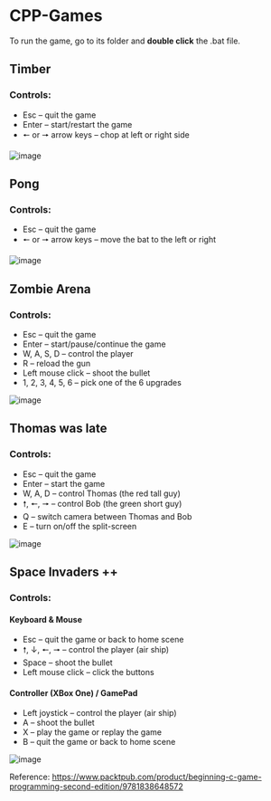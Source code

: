 # CPP-Games

To run the game, go to its folder and **double click** the .bat file.


## Timber

### Controls:
- Esc – quit the game
- Enter – start/restart the game
- 🠔 or 🠖 arrow keys – chop at left or right side

![image](https://user-images.githubusercontent.com/69305722/131602202-52f2a7ba-dc8d-43bc-95ad-2488bc967bcd.png)


## Pong

### Controls:
- Esc – quit the game
- 🠔 or 🠖 arrow keys – move the bat to the left or right

![image](https://user-images.githubusercontent.com/69305722/131602987-e722be6f-4bba-401d-ad84-296b4a4bd4aa.png)


## Zombie Arena

### Controls:
- Esc – quit the game
- Enter – start/pause/continue the game
- W, A, S, D – control the player
- R – reload the gun
- Left mouse click – shoot the bullet
- 1, 2, 3, 4, 5, 6 – pick one of the 6 upgrades

![image](https://user-images.githubusercontent.com/69305722/131601654-bb3f95b0-7276-40d5-bbb0-d28fc31b85cb.png)


## Thomas was late

### Controls:
- Esc – quit the game
- Enter – start the game
- W, A, D – control Thomas (the red tall guy)
- 🠕, 🠔, 🠖 – control Bob (the green short guy)
- Q – switch camera between Thomas and Bob
- E – turn on/off the split-screen

![image](https://user-images.githubusercontent.com/69305722/132668116-29900cb3-84a5-452b-a84d-84655bd5449a.png)


## Space Invaders ++

### Controls:
#### Keyboard & Mouse
- Esc – quit the game or back to home scene
- 🠕, ↓, 🠔, 🠖 – control the player (air ship)
- Space – shoot the bullet
- Left mouse click – click the buttons
#### Controller (XBox One) / GamePad
- Left joystick – control the player (air ship)
- A – shoot the bullet
- X – play the game or replay the game
- B – quit the game or back to home scene

![image](https://user-images.githubusercontent.com/69305722/143230024-06d32f24-9c69-4cb8-abd5-26967f5f5f95.png)

Reference: https://www.packtpub.com/product/beginning-c-game-programming-second-edition/9781838648572
